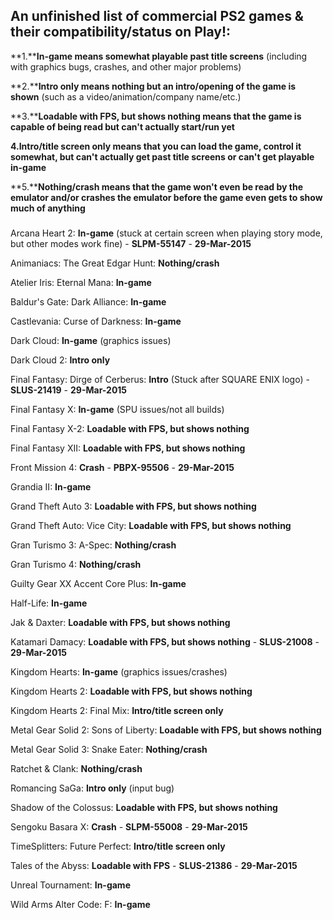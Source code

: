 ## An unfinished list of commercial PS2 games & their compatibility/status on Play!:

**1.****In-game means somewhat playable past title screens** (including with graphics bugs, crashes, and other major problems)

**2.****Intro only means nothing but an intro/opening of the game is shown** (such as a video/animation/company name/etc.)

**3.****Loadable with FPS, but shows nothing means that the game is capable of being read but can't actually start/run yet**

**4.Intro/title screen only means that you can load the game, control it somewhat, but can't actually get past title screens or can't get playable in-game**

**5.****Nothing/crash means that the game won't even be read by the emulator and/or crashes the emulator before the game even gets to show much of anything**
### 

Arcana Heart 2: **In-game** (stuck at certain screen when playing story mode, but other modes work fine) - **SLPM-55147** - **29-Mar-2015**

Animaniacs: The Great Edgar Hunt: **Nothing/crash**

Atelier Iris: Eternal Mana: **In-game**

Baldur's Gate: Dark Alliance: **In-game**

Castlevania: Curse of Darkness: **In-game**

Dark Cloud: **In-game** (graphics issues)

Dark Cloud 2: **Intro only**

Final Fantasy: Dirge of Cerberus: **Intro** (Stuck after SQUARE ENIX logo) - **SLUS-21419** - **29-Mar-2015**

Final Fantasy X: **In-game** (SPU issues/not all builds)

Final Fantasy X-2: **Loadable with FPS, but shows nothing**

Final Fantasy XII: **Loadable with FPS, but shows nothing**

Front Mission 4: **Crash** - **PBPX-95506** - **29-Mar-2015**

Grandia II: **In-game**

Grand Theft Auto 3: **Loadable with FPS, but shows nothing**

Grand Theft Auto: Vice City: **Loadable with FPS, but shows nothing**

Gran Turismo 3: A-Spec: **Nothing/crash**

Gran Turismo 4: **Nothing/crash**

Guilty Gear XX Accent Core Plus: **In-game**

Half-Life: **In-game**

Jak & Daxter: **Loadable with FPS, but shows nothing**

Katamari Damacy: **Loadable with FPS, but shows nothing** - **SLUS-21008** - **29-Mar-2015**

Kingdom Hearts: **In-game** (graphics issues/crashes)

Kingdom Hearts 2: **Loadable with FPS, but shows nothing**

Kingdom Hearts 2: Final Mix: **Intro/title screen only**

Metal Gear Solid 2: Sons of Liberty: **Loadable with FPS, but shows nothing**

Metal Gear Solid 3: Snake Eater: **Nothing/crash**

Ratchet & Clank: **Nothing/crash**

Romancing SaGa: **Intro only** (input bug)

Shadow of the Colossus: **Loadable with FPS, but shows nothing**

Sengoku Basara X: **Crash** - **SLPM-55008** - **29-Mar-2015**

TimeSplitters: Future Perfect: **Intro/title screen only**

Tales of the Abyss: **Loadable with FPS** - **SLUS-21386** - **29-Mar-2015**

Unreal Tournament: **In-game**

Wild Arms Alter Code: F: **In-game**







